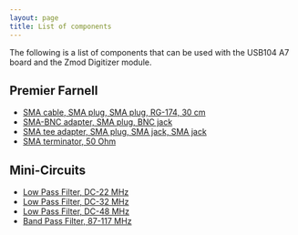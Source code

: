 ```yaml
---
layout: page
title: List of components
---
```


The following is a list of components that can be used with the USB104 A7 board and the Zmod Digitizer module.

Premier Farnell
-----

- [SMA cable, SMA plug, SMA plug, RG-174, 30 cm](https://uk.farnell.com/jsp/search/productdetail.jsp?id=2144511)
- [SMA-BNC adapter, SMA plug, BNC jack](https://uk.farnell.com/jsp/search/productdetail.jsp?id=1169564)
- [SMA tee adapter, SMA plug, SMA jack, SMA jack](http://uk.farnell.com/jsp/search/productdetail.jsp?id=2135972)
- [SMA terminator, 50 Ohm](http://uk.farnell.com/jsp/search/productdetail.jsp?id=2112480)

Mini-Circuits
-----

- [Low Pass Filter, DC-22 MHz](https://www.minicircuits.com/WebStore/dashboard.html?model=SLP-21.4%2B)
- [Low Pass Filter, DC-32 MHz](https://www.minicircuits.com/WebStore/dashboard.html?model=SLP-30%2B)
- [Low Pass Filter, DC-48 MHz](https://www.minicircuits.com/WebStore/dashboard.html?model=SLP-50%2B)
- [Band Pass Filter, 87-117 MHz](https://www.minicircuits.com/WebStore/dashboard.html?model=SBP-100%2B)
